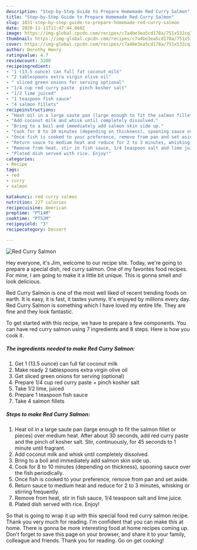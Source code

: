 ```yaml
---
description: "Step-by-Step Guide to Prepare Homemade Red Curry Salmon"
title: "Step-by-Step Guide to Prepare Homemade Red Curry Salmon"
slug: 1031-step-by-step-guide-to-prepare-homemade-red-curry-salmon
date: 2020-11-11T11:47:44.660Z
image: https://img-global.cpcdn.com/recipes/c7a4be3ea5cd178a/751x532cq70/red-curry-salmon-recipe-main-photo.jpg
thumbnail: https://img-global.cpcdn.com/recipes/c7a4be3ea5cd178a/751x532cq70/red-curry-salmon-recipe-main-photo.jpg
cover: https://img-global.cpcdn.com/recipes/c7a4be3ea5cd178a/751x532cq70/red-curry-salmon-recipe-main-photo.jpg
author: Dorothy Henry
ratingvalue: 4.7
reviewcount: 3200
recipeingredient:
- "1 (13.5 ounce) can full fat coconut milk"
- "2 tablespoons extra virgin olive oil"
- " sliced green onions for serving optional"
- "1/4 cup red curry paste  pinch kosher salt"
- "1/2 lime juiced"
- "1 teaspoon fish sauce"
- "4 salmon fillets"
recipeinstructions:
- "Heat oil in a large saute pan (large enough to fit the salmon fillet or pieces) over medium heat. After about 30 seconds, add red curry paste and the pinch of kosher salt. Stir, continuously, for 45 seconds to 1 minute until fragrant."
- "Add coconut milk and whisk until completely dissolved."
- "Bring to a boil and immediately add salmon skin side up."
- "Cook for 8 to 10 minutes (depending on thickness), spooning sauce over the fish periodically."
- "Once fish is cooked to your preference, remove from pan and set aside."
- "Return sauce to medium heat and reduce for 2 to 3 minutes, whisking or stirring frequently."
- "Remove from heat, stir in fish sauce, 1/4 teaspoon salt and lime juice."
- "Plated dish served with rice. Enjoy!"
categories:
- Recipe
tags:
- red
- curry
- salmon

katakunci: red curry salmon 
nutrition: 227 calories
recipecuisine: American
preptime: "PT14M"
cooktime: "PT52M"
recipeyield: "3"
recipecategory: Dessert

---
```



![Red Curry Salmon](https://img-global.cpcdn.com/recipes/c7a4be3ea5cd178a/751x532cq70/red-curry-salmon-recipe-main-photo.jpg)

Hey everyone, it's Jim, welcome to our recipe site. Today, we're going to prepare a special dish, red curry salmon. One of my favorites food recipes. For mine, I am going to make it a little bit unique. This is gonna smell and look delicious.

Red Curry Salmon is one of the most well liked of recent trending foods on earth. It is easy, it is fast, it tastes yummy. It's enjoyed by millions every day. Red Curry Salmon is something which I have loved my entire life. They are fine and they look fantastic.




To get started with this recipe, we have to prepare a few components. You can have red curry salmon using 7 ingredients and 8 steps. Here is how you cook it.

<!--inarticleads1-->

##### The ingredients needed to make Red Curry Salmon:

1. Get 1 (13.5 ounce) can full fat coconut milk
1. Make ready 2 tablespoons extra virgin olive oil
1. Get  sliced green onions for serving (optional)
1. Prepare 1/4 cup red curry paste + pinch kosher salt
1. Take 1/2 lime, juiced
1. Prepare 1 teaspoon fish sauce
1. Take 4 salmon fillets




<!--inarticleads2-->

##### Steps to make Red Curry Salmon:

1. Heat oil in a large saute pan (large enough to fit the salmon fillet or pieces) over medium heat. After about 30 seconds, add red curry paste and the pinch of kosher salt. Stir, continuously, for 45 seconds to 1 minute until fragrant.
1. Add coconut milk and whisk until completely dissolved.
1. Bring to a boil and immediately add salmon skin side up.
1. Cook for 8 to 10 minutes (depending on thickness), spooning sauce over the fish periodically.
1. Once fish is cooked to your preference, remove from pan and set aside.
1. Return sauce to medium heat and reduce for 2 to 3 minutes, whisking or stirring frequently.
1. Remove from heat, stir in fish sauce, 1/4 teaspoon salt and lime juice.
1. Plated dish served with rice. Enjoy!




So that is going to wrap it up with this special food red curry salmon recipe. Thank you very much for reading. I'm confident that you can make this at home. There is gonna be more interesting food at home recipes coming up. Don't forget to save this page on your browser, and share it to your family, colleague and friends. Thank you for reading. Go on get cooking!
